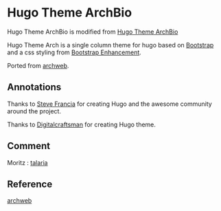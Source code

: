 # Hugo Theme ArchBio

Hugo Theme ArchBio is modified from [Hugo Theme ArchBio](https://github.com/thingsym/hugo-theme-techdoc)

Hugo Theme Arch is a single column theme for hugo based on [Bootstrap](http://getbootstrap.com/) and a css styling from [Bootstrap Enhancement](http://behigh.github.io/bootstrap_dropdowns_enhancement/).

Ported from [archweb](https://github.com/archlinux/archweb).

## Annotations

Thanks to [Steve Francia](//github.com/spf13) for creating Hugo and the awesome community around the project.

Thanks to [Digitalcraftsman](https://github.com/digitalcraftsman) for creating Hugo theme.

## Comment

Moritz : [talaria](https://github.com/m2w/talaria)

## Reference

[archweb](https://github.com/archlinux/archweb)

